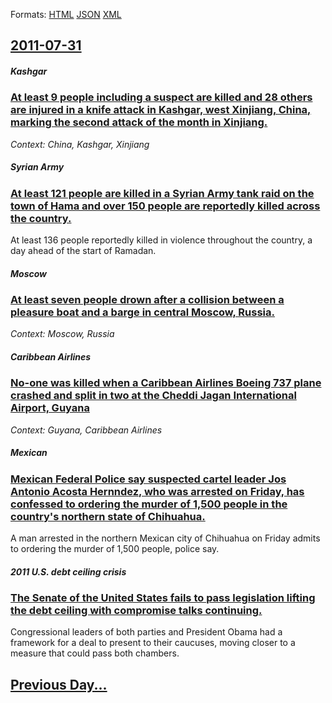 
Formats: [HTML](2011/07/31/index.html)  [JSON](2011/07/31/index.json)  [XML](2011/07/31/index.xml)  

## [2011-07-31](/news/2011/07/31/index.md)

##### Kashgar
### [At least 9 people including a suspect are killed and 28 others are injured in a knife attack in Kashgar, west Xinjiang, China, marking the second attack of the month in Xinjiang. ](/news/2011/07/31/at-least-9-people-including-a-suspect-are-killed-and-28-others-are-injured-in-a-knife-attack-in-kashgar-west-xinjiang-china-marking-the-s.md)
_Context: China, Kashgar, Xinjiang_

##### Syrian Army
### [At least 121 people are killed in a Syrian Army tank raid on the town of Hama and over 150 people are reportedly killed across the country. ](/news/2011/07/31/at-least-121-people-are-killed-in-a-syrian-army-tank-raid-on-the-town-of-hama-and-over-150-people-are-reportedly-killed-across-the-country.md)
At least 136 people reportedly killed in violence throughout the country, a day ahead of the start of Ramadan.

##### Moscow
### [At least seven people drown after a collision between a pleasure boat and a barge in central Moscow, Russia. ](/news/2011/07/31/at-least-seven-people-drown-after-a-collision-between-a-pleasure-boat-and-a-barge-in-central-moscow-russia.md)
_Context: Moscow, Russia_

##### Caribbean Airlines
### [No-one was killed when a Caribbean Airlines Boeing 737 plane crashed and split in two at the Cheddi Jagan International Airport, Guyana ](/news/2011/07/31/no-one-was-killed-when-a-caribbean-airlines-boeing-737-plane-crashed-and-split-in-two-at-the-cheddi-jagan-international-airport-guyana.md)
_Context: Guyana, Caribbean Airlines_

##### Mexican
### [Mexican Federal Police say suspected cartel leader Jos Antonio Acosta Hernndez, who was arrested on Friday, has confessed to ordering the murder of 1,500 people in the country's northern state of Chihuahua. ](/news/2011/07/31/mexican-federal-police-say-suspected-cartel-leader-jose-antonio-acosta-hernandez-who-was-arrested-on-friday-has-confessed-to-ordering-the.md)
A man arrested in the northern Mexican city of Chihuahua on Friday admits to ordering the murder of 1,500 people, police say.

##### 2011 U.S. debt ceiling crisis
### [The Senate of the United States fails to pass legislation lifting the debt ceiling with compromise talks continuing. ](/news/2011/07/31/the-senate-of-the-united-states-fails-to-pass-legislation-lifting-the-debt-ceiling-with-compromise-talks-continuing.md)
Congressional leaders of both parties and President Obama had a framework for a deal to present to their caucuses, moving closer to a measure that could pass both chambers.

## [Previous Day...](/news/2011/07/30/index.md)

